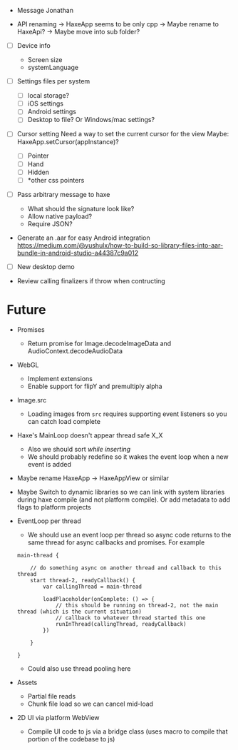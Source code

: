 - Message Jonathan

- API renaming
    -> HaxeApp seems to be only cpp
    -> Maybe rename to HaxeApi?
    -> Maybe move into sub folder?

- [ ] Device info
    - Screen size
    - systemLanguage

- [ ] Settings files per system
    - [ ] local storage?
    - [ ] iOS settings
    - [ ] Android settings
    - [ ] Desktop to file? Or Windows/mac settings?

- [ ] Cursor setting
    Need a way to set the current cursor for the view
    Maybe: HaxeApp.setCursor(appInstance)?
    - [ ] Pointer
    - [ ] Hand
    - [ ] Hidden
    - [ ] *other css pointers

- [ ] Pass arbitrary message to haxe
    - What should the signature look like?
    - Allow native payload?
    - Require JSON?

- Generate an .aar for easy Android integration
    https://medium.com/@yushulx/how-to-build-so-library-files-into-aar-bundle-in-android-studio-a44387c9a012

- [ ] New desktop demo

- Review calling finalizers if throw when contructing

# Future

- Promises
    - Return promise for Image.decodeImageData and AudioContext.decodeAudioData

- WebGL
    - Implement extensions
    - Enable support for flipY and premultiply alpha

- Image.src
    - Loading images from `src` requires supporting event listeners so you can catch load complete

- Haxe's MainLoop doesn't appear thread safe X_X
    - Also we should sort _while inserting_
    - We should probably redefine so it wakes the event loop when a new event is added

- Maybe rename HaxeApp -> HaxeAppView or similar

- Maybe Switch to dynamic libraries so we can link with system libraries during haxe compile (and not platform compile). Or add metadata to add flags to platform projects

- EventLoop per thread
    - We should use an event loop per thread so async code returns to the same thread for async callbacks and promises. For example
    ```
    main-thread {
        
        // do something async on another thread and callback to this thread
        start thread-2, readyCallback() {
            var callingThread = main-thread

            loadPlaceholder(onComplete: () => {
                // this should be running on thread-2, not the main thread (which is the current situation)
                // callback to whatever thread started this one
                runInThread(callingThread, readyCallback)
            })

        }

    }
    ```
    - Could also use thread pooling here

- Assets
    - Partial file reads
    - Chunk file load so we can cancel mid-load

- 2D UI via platform WebView
    - Compile UI code to js via a bridge class (uses macro to compile that portion of the codebase to js)